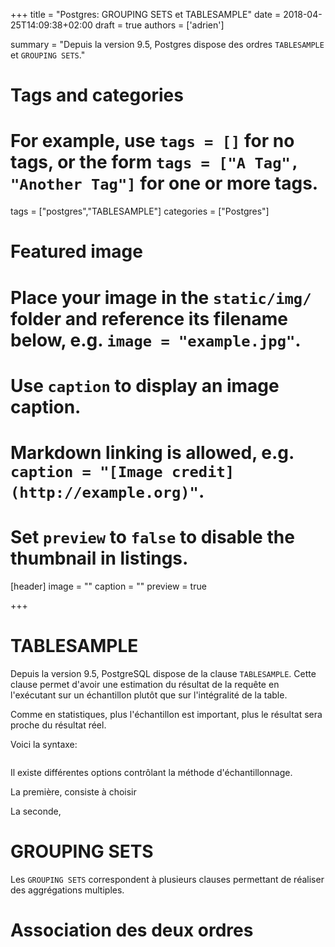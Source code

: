 +++
title = "Postgres: GROUPING SETS et TABLESAMPLE"
date = 2018-04-25T14:09:38+02:00
draft = true
authors = ['adrien']

summary = "Depuis la version 9.5, Postgres dispose des ordres `TABLESAMPLE` et `GROUPING SETS`."


# Tags and categories
# For example, use `tags = []` for no tags, or the form `tags = ["A Tag", "Another Tag"]` for one or more tags.
tags = ["postgres","TABLESAMPLE"]
categories = ["Postgres"]

# Featured image
# Place your image in the `static/img/` folder and reference its filename below, e.g. `image = "example.jpg"`.
# Use `caption` to display an image caption.
#   Markdown linking is allowed, e.g. `caption = "[Image credit](http://example.org)"`.
# Set `preview` to `false` to disable the thumbnail in listings.
[header]
image = ""
caption = ""
preview = true

+++

# TABLESAMPLE

Depuis la version 9.5, PostgreSQL dispose de la clause `TABLESAMPLE`. Cette clause
permet d'avoir une estimation du résultat de la requête en l'exécutant sur un
échantillon plutôt que sur l'intégralité de la table.

Comme en statistiques, plus l'échantillon est important, plus le résultat sera
proche du résultat réel.

Voici la syntaxe:

```sql
```


Il existe différentes options contrôlant la méthode d'échantillonnage.

La première, consiste à choisir

La seconde,

# GROUPING SETS

Les `GROUPING SETS` correspondent à plusieurs clauses permettant de réaliser
des aggrégations multiples.

# Association des deux ordres
